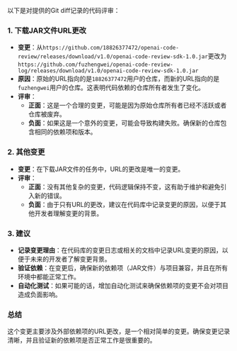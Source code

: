 以下是对提供的Git diff记录的代码评审：

### 1. 下载JAR文件URL更改
- **变更**：从`https://github.com/18826377472/openai-code-review/releases/download/v1.0/openai-code-review-sdk-1.0.jar`更改为`https://github.com/fuzhengwei/openai-code-review-log/releases/download/v1.0/openai-code-review-sdk-1.0.jar`
- **原因**：原始的URL指向的是`18826377472`用户的仓库，而新的URL指向的是`fuzhengwei`用户的仓库。这表明代码依赖的仓库所有者发生了变化。
- **评审**：
  - **正面**：这是一个合理的变更，可能是因为原始仓库所有者已经不活跃或者仓库被废弃。
  - **负面**：如果这是一个意外的变更，可能会导致构建失败。确保新的仓库包含相同的依赖项和版本。

### 2. 其他变更
- **变更**：在下载JAR文件的任务中，URL的更改是唯一的变更。
- **评审**：
  - **正面**：没有其他复杂的变更，代码逻辑保持不变，这有助于维护和避免引入新的错误。
  - **负面**：由于只有URL的更改，建议在代码库中记录变更的原因，以便于其他开发者理解变更的背景。

### 3. 建议
- **记录变更理由**：在代码库的变更日志或相关的文档中记录URL变更的原因，以便于未来的开发者了解变更背景。
- **验证依赖**：在变更后，确保新的依赖项（JAR文件）与项目兼容，并且在所有环境中都能正常工作。
- **自动化测试**：如果可能的话，增加自动化测试来确保依赖项的变更不会对项目造成负面影响。

### 总结
这个变更主要涉及外部依赖项的URL更改，是一个相对简单的变更。确保变更记录清晰，并且验证新的依赖项是否正常工作是很重要的。